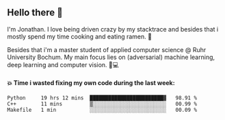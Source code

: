 ## Hello there 👋

I'm Jonathan. I love being driven crazy by my stacktrace and besides that i mostly spend my time cooking and eating ramen. 🍜

Besides that i'm a master student of applied computer science @ Ruhr University Bochum. 
My main focus lies on (adversarial) machine learning, deep learning and computer vision. 🔬💻

#### 💥 Time i wasted fixing my own code during the last week:

<!--START_SECTION:waka-->
```text
Python     19 hrs 12 mins  ████████████████████████▓   98.91 % 
C++        11 mins         ▒░░░░░░░░░░░░░░░░░░░░░░░░   00.99 % 
Makefile   1 min           ░░░░░░░░░░░░░░░░░░░░░░░░░   00.09 % 
```
<!--END_SECTION:waka-->
